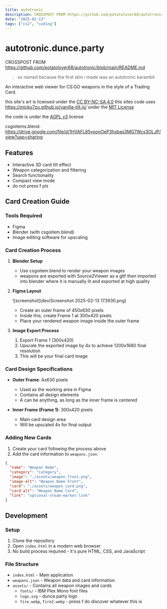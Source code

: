 ```yaml
---
title: autotronic
description: CROSSPOST FROM https://github.com/potatolover68/autotronic/blob/main/README.md
date: "2025-02-13"
tags: ["cs2", "coding"]
---
```

# autotronic.dunce.party
CROSSPOST FROM https://github.com/potatolover68/autotronic/blob/main/README.md
> so named because the first skin i made was an autotronic karambit

An interactive web viewer for CS:GO weapons in the style of a Trading Card.

this site's art is licensed under the [CC BY-NC-SA 4.0](https://creativecommons.org/licenses/by-nc-sa/4.0/)
this sites code uses https://micku7zu.github.io/vanilla-tilt.js/ under the [MIT License](https://github.com/micku7zu/vanilla-tilt.js/blob/master/LICENSE)

the code is under the [AGPL v3](https://www.gnu.org/licenses/agpl-3.0.html) license

csgoitems.blend: https://drive.google.com/file/d/1HVAFL85yoonOeP3hxbas3MG7Wcs3OLJP/view?usp=sharing

## Features

- Interactive 3D card tilt effect
- Weapon categorization and filtering
- Search functionality
- Compact view mode
- do not press f pls

## Card Creation Guide

### Tools Required

- Figma
- Blender (with csgoitem.blend)
- Image editing software for upscaling

### Card Creation Process

1. **Blender Setup**

   - Use csgoitem.blend to render your weapon images
   - weapons are exported with Source2Viewer as a gltf then imported into blender where it is manually lit and exported at high quality

2. **Figma Layout**

   ![screenshot](dev/Screenshot 2025-02-13 173930.png)

   - Create an outer frame of 450x630 pixels
   - Inside this, create Frame 1 at 300x420 pixels
   - Place your rendered weapon image inside the outer frame

3. **Image Export Process**
   1. Export Frame 1 (300x420)
   2. Upscale the exported image by 4x to achieve 1200x1680 final resolution
   3. This will be your final card image

### Card Design Specifications

- **Outer Frame**: Ax630 pixels

  - Used as the working area in Figma
  - Contains all design elements
  - A can be anything, as long as the inner frame is centered

- **Inner Frame (Frame 1)**: 300x420 pixels
  - Main card design area
  - Will be upscaled 4x for final output

### Adding New Cards

1. Create your card following the process above
2. Add the card information to `weapons.json`:

```json
{
  "name": "Weapon Name",
  "category": "Category",
  "image": "./assets/weapon_front.png",
  "image-alt": "Weapon Name Front",
  "card": "./assets/weapon_card.png",
  "card-alt": "Weapon Name Card",
  "link": "optional-steam-market-link"
}
```

## Development

### Setup

1. Clone the repository
2. Open `index.html` in a modern web browser
3. No build process required - it's pure HTML, CSS, and JavaScript

### File Structure

- `index.html` - Main application
- `weapons.json` - Weapon data and card information
- `assets/` - Contains all weapon images and cards
  - `fonts/` - IBM Plex Mono font files
  - `logo.svg` - dunce.party logo
  - `fire.webp`, `fire2.webp` - press f do discover whatever this is
